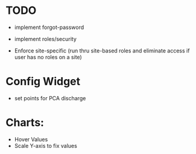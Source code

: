TODO
=====

* implement forgot-password

* implement roles/security
* Enforce site-specific (run thru site-based roles and eliminate access if user has no roles on a site)

Config Widget
=============
- set points for PCA discharge

Charts:
=======

- Hover Values
- Scale Y-axis to fix values

